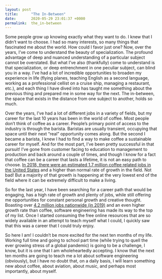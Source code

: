 ```yaml
---
layout: post
title:      "The In-Between"
date:       2020-05-29 23:01:37 +0000
permalink:  the_in-between
---
```



Some people grow up knowing exactly what they want to do. I knew that I didn’t want to choose. I had so many interests, so many things that fascinated me about the world. How could I favor just one? Now, over the years, I’ve come to understand the beauty of specialization. The profound advantage of deep and nuanced understanding of a particular subject cannot be overstated. But what I’ve also (thankfully) come to understand is that specialization, or deep entrenchment in one peculiar subject, can blind you in a way. I’ve had a lot of incredible opportunities to broaden my experience in life (flying planes, teaching English as a second language, working as a professional cellist on a cruise ship, managing a restaurant, etc.), and each thing I have dived into has taught me something about the previous thing and prepared me in some way for the next. The in-between, the space that exists in the distance from one subject to another, holds so much. 

Over the years, I’ve had a lot of different jobs in a variety of fields, but my career for the last 10 years has been in the world of coffee. Most people don’t think of coffee as a career. People’s primary point of access to the industry is through the barista. Baristas are usually transient, occupying that space until their next “real” opportunity comes along. But the second I became a barista, I knew I had to find a way to make coffee a sustainable career for myself. And for the most part, I’ve been pretty successful in that pursuit! I’ve gone from customer facing to education to management to production and back around a couple of times, and though I know for a fact that coffee can be a career that lasts a lifetime, it is not an easy path to choose. [In 2018, there were an estimated 1.7 million coffee related jobs in the United States](https://books.google.com/books?id=r557DwAAQBAJ&pg=PA712&lpg=PA712&dq=in+2018,+there+were+an+estimated+1+7+million+coffee+related+jobs+in+the+united+states&source=bl&ots=FMWQLjc5OP&sig=ACfU3U1WNa1CWZCzwDd6jSHE31-GZktuTA&hl=en) and a higher than normal rate of growth in the field. Not bad! But a majority of that growth is happening at the very lowest end of the field where it can be extremely difficult to make a living. 

So for the last year, I have been searching for a career path that would be engaging, has a high rate of growth and plenty of jobs, while still offering me opportunities for constant personal growth and creative thought. Boasting over [4.2 million jobs nationwide (in 2019)](https://www.bls.gov/news.release/jolts.nr0.htm) and an even higher growth rate than coffee, software engineering has made its way to the top of my list. Once I started consuming the free online resources that are so widely available in an attempt to teach myself what I could, I quickly saw that this was a career that I could truly enjoy. 

So here I am! I couldn’t be more excited for the next ten months of my life. Working full time and going to school part time (while trying to quell the ever growing stress of a global pandemic) is going to be a challenge, I know, but it is one that I am wholeheartedly accepting. I know that the next ten months are going to teach me a lot about software engineering (obviously), but I have no doubt that, on a daily basis, I will learn something new about coffee, about aviation, about music, and perhaps most importantly, about myself.

